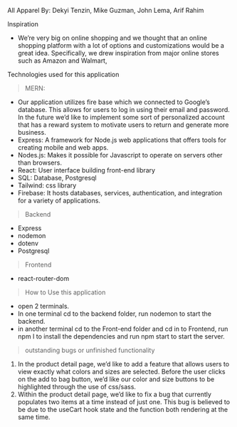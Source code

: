 All Apparel
By: Dekyi Tenzin, Mike Guzman, John Lema, Arif Rahim


Inspiration
- We’re very big on online shopping and we thought that an online shopping platform with a lot of options and customizations would be a great idea. Specifically, we drew inspiration from major online stores such as Amazon and Walmart,


Technologies used for this application
> MERN:
- Our application utilizes fire base which we connected to Google’s database. This allows for users to log in using their email and password. In the future we’d like to implement some sort of personalized account that has a reward system to motivate users to return and generate more business.
- Express: A framework for Node.js web applications that offers tools for creating mobile and web apps.
- Nodes.js: Makes it possible for Javascript to operate on servers other than browsers.
- React: User interface building front-end library
- SQL: Database, Postgresql
- Tailwind: css library
- Firebase: It hosts databases, services, authentication, and integration for a variety of applications.


> Backend
- Express
- nodemon
- dotenv
- Postgresql


> Frontend
- react-router-dom


> How to Use this application
- open 2 terminals.
- In one terminal cd to the backend folder, run nodemon to start the backend.
- in another terminal cd to the Front-end folder and cd in to Frontend, run npm I to install the dependencies and run npm start to start the server.


> outstanding bugs or unfinished functionality
1. In the product detail page, we’d like to add a feature that allows users to view exactly what colors and sizes are selected. Before the user clicks on the add to bag button, we’d like our color and size buttons to be highlighted through the use of css/sass.
2. Within the product detail page, we’d like to fix a bug that currently populates two items at a time instead of just one. This bug is believed to be due to the useCart hook state and the function both rendering at the same time.
